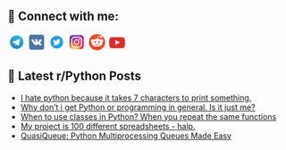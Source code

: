 ## 🔎 Connect with me:
[<img src="https://github.com/bullbesh/bullbesh/blob/main/images/Telegram.png" width="32" height="32" />](https://t.me/bullbesh)
[<img src="https://github.com/bullbesh/bullbesh/blob/main/images/VK.png" width="32" height="32" />](https://vk.com/bullbesh)
[<img src="https://github.com/bullbesh/bullbesh/blob/main/images/Twitter.png" width="32" height="32" />](https://twitter.com/bullbesh1)
[<img src="https://github.com/bullbesh/bullbesh/blob/main/images/Instagram.png" width="32" height="32" />](https://www.instagram.com/bullbesh)
[<img src="https://github.com/bullbesh/bullbesh/blob/main/images/Reddit.png" width="32" height="32" />](https://www.reddit.com/user/bullbesh)
[<img src="https://github.com/bullbesh/bullbesh/blob/main/images/YouTube.png" width="32" height="32" />](https://www.youtube.com/channel/UCtfjRs6uzgq5mfm8S06WTcg)

## 📕 Latest r/Python Posts
<!-- BLOG-POST-LIST:START -->
- [I hate python because it takes 7 characters to print something.](https://www.reddit.com/r/Python/comments/16jejki/i_hate_python_because_it_takes_7_characters_to/)
- [Why don’t i get Python or programming in general. Is it just me?](https://www.reddit.com/r/Python/comments/16jdp3m/why_dont_i_get_python_or_programming_in_general/)
- [When to use classes in Python? When you repeat the same functions](https://www.reddit.com/r/Python/comments/16jd1d4/when_to_use_classes_in_python_when_you_repeat_the/)
- [My project is 100 different spreadsheets - halp.](https://www.reddit.com/r/Python/comments/16jcm5t/my_project_is_100_different_spreadsheets_halp/)
- [QuasiQueue: Python Multiprocessing Queues Made Easy](https://www.reddit.com/r/Python/comments/16jb8f1/quasiqueue_python_multiprocessing_queues_made_easy/)
<!-- BLOG-POST-LIST:END -->

